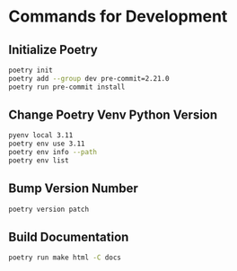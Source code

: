 # Commands for Development

## Initialize Poetry

```bash
poetry init
poetry add --group dev pre-commit=2.21.0
poetry run pre-commit install
```

## Change Poetry Venv Python Version

```bash
pyenv local 3.11
poetry env use 3.11
poetry env info --path
poetry env list
```

## Bump Version Number

```bash
poetry version patch
```

## Build Documentation

```bash
poetry run make html -C docs
```
